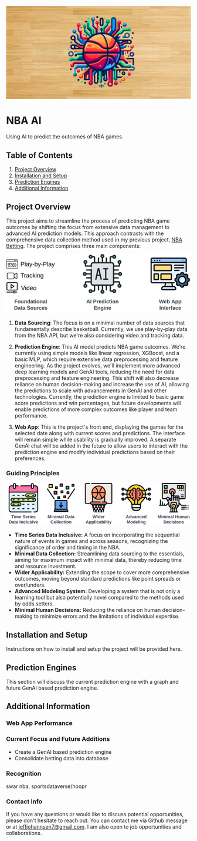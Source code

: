 <img src='images/nba_ai_header.png' alt='NBA AI'/>

# NBA AI

Using AI to predict the outcomes of NBA games.

## Table of Contents
1. [Project Overview](#project-overview)
2. [Installation and Setup](#installation-and-setup)
3. [Prediction Engines](#prediction-engines)
4. [Additional Information](#additional-information)

## Project Overview
This project aims to streamline the process of predicting NBA game outcomes by shifting the focus from extensive data management to advanced AI prediction models. This approach contrasts with the comprehensive data collection method used in my previous project, [NBA Betting](https://github.com/NBA-Betting/NBA_Betting/tree/main). The project comprises three main components:

![Project Components](images/project_components.png)

1. **Data Sourcing**: The focus is on a minimal number of data sources that fundamentally describe basketball. Currently, we use play-by-play data from the NBA API, but we're also considering video and tracking data.

2. **Prediction Engine**: This AI model predicts NBA game outcomes. We're currently using simple models like linear regression, XGBoost, and a basic MLP, which require extensive data preprocessing and feature engineering. As the project evolves, we'll implement more advanced deep learning models and GenAI tools, reducing the need for data preprocessing and feature engineering. This shift will also decrease reliance on human decision-making and increase the use of AI, allowing the predictions to scale with advancements in GenAI and other technologies. Currently, the prediction engine is limited to basic game score predictions and win percentages, but future developments will enable predictions of more complex outcomes like player and team performance.

3. **Web App**: This is the project's front end, displaying the games for the selected date along with current scores and predictions. The interface will remain simple while usability is gradually improved. A separate GenAI chat will be added in the future to allow users to interact with the prediction engine and modify individual predictions based on their preferences.

### Guiding Principles

![Project Guiding Principles](images/guiding_principles.png)

- **Time Series Data Inclusive:** A focus on incorporating the sequential nature of events in games and across seasons, recognizing the significance of order and timing in the NBA.
- **Minimal Data Collection:** Streamlining data sourcing to the essentials, aiming for maximum impact with minimal data, thereby reducing time and resource investment.
- **Wider Applicability:** Extending the scope to cover more comprehensive outcomes, moving beyond standard predictions like point spreads or over/unders.
- **Advanced Modeling System:** Developing a system that is not only a learning tool but also potentially novel compared to the methods used by odds setters.
- **Minimal Human Decisions:** Reducing the reliance on human decision-making to minimize errors and the limitations of individual expertise.

## Installation and Setup
Instructions on how to install and setup the project will be provided here.

## Prediction Engines
This section will discuss the current prediction engine with a graph and future GenAI based prediction engine.

## Additional Information

### Web App Performance

### Current Focus and Future Additions
- Create a GenAI based prediction engine
- Consolidate betting data into database

### Recognition
swar nba, sportsdataverse/hoopr

### Contact Info
If you have any questions or would like to discuss potential opportunities, please don't hesitate to reach out. You can contact me via Github message or at [jeffjohannsen7@gmail.com](mailto:jeffjohannsen7@gmail.com). I am also open to job opportunities and collaborations.